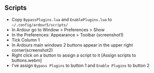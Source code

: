 ## Scripts

- Copy `BypassPlugins.lua` and  `EnablePlugins.lua` to `~/.config/ardour5/scripts/`
- In Ardour go to Window > Preferences > Show
- In the Preferences:  Appearance > Toolbar (screenshot1)
- Tick Column 1
- In Ardours main windows 2 buttons appear in the upper right corner(screenshot2)
- Right click on a button to assign a script to it [Assign scripts to buttons.webm]
- I've assign `Bypass Plugins` to button 1 and `Enable Plugins` to button 2